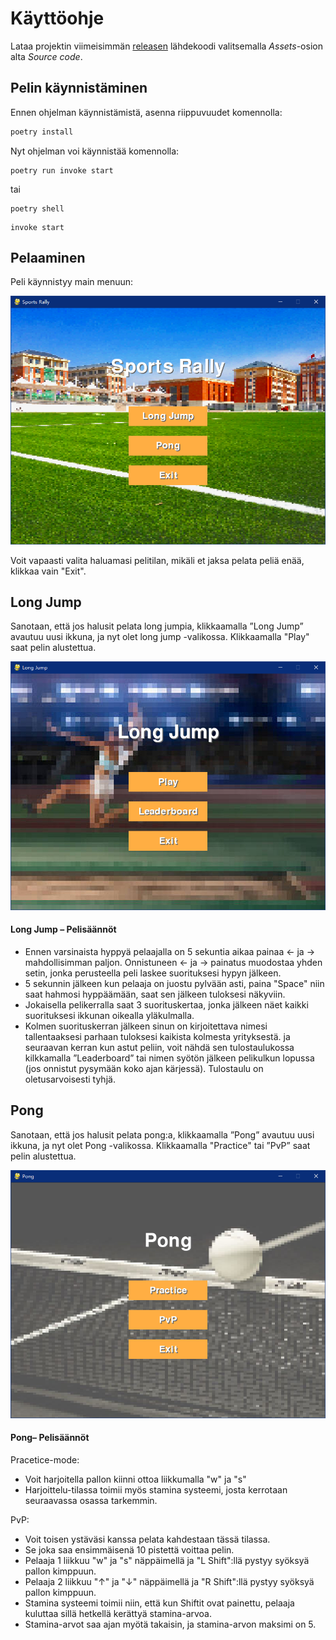 # Käyttöohje

Lataa projektin viimeisimmän [releasen]( https://github.com/KirinPoersti/ot-harjoitustyo/releases) lähdekoodi valitsemalla _Assets_-osion alta _Source code_.

## Pelin käynnistäminen

Ennen ohjelman käynnistämistä, asenna riippuvuudet komennolla:

```bash
poetry install
```
Nyt ohjelman voi käynnistää komennolla:

```
poetry run invoke start
```
tai
```
poetry shell 
```
```
invoke start
```
## Pelaaminen

Peli käynnistyy main menuun:

![](https://github.com/KirinPoersti/ot-harjoitustyo/blob/main/dokumentaatio/kuvat/kayttoohje-pelin%20aloitus.PNG)

Voit vapaasti valita haluamasi pelitilan, mikäli et jaksa pelata peliä enää, klikkaa vain "Exit".
## Long Jump
Sanotaan, että jos halusit pelata long jumpia, klikkaamalla ”Long Jump” avautuu uusi ikkuna, ja nyt olet long jump -valikossa. Klikkaamalla "Play" saat pelin alustettua. 

![](https://github.com/KirinPoersti/ot-harjoitustyo/blob/main/dokumentaatio/kuvat/kayttoohje-longjump.PNG)

#### Long Jump – Pelisäännöt
* Ennen varsinaista hyppyä pelaajalla on 5 sekuntia aikaa painaa ← ja → mahdollisimman paljon. Onnistuneen ← ja → painatus muodostaa yhden setin, jonka perusteella peli laskee suorituksesi hypyn jälkeen.
* 5 sekunnin jälkeen kun pelaaja on juostu pylvään asti, paina "Space" niin saat hahmosi hyppäämään, saat sen jälkeen tuloksesi näkyviin.
* Jokaisella pelikerralla saat 3 suorituskertaa, jonka jälkeen näet kaikki suorituksesi ikkunan oikealla yläkulmalla.
* Kolmen suorituskerran jälkeen sinun on kirjoitettava nimesi tallentaaksesi parhaan tuloksesi kaikista kolmesta yrityksestä. ja seuraavan kerran kun astut peliin, voit nähdä sen tulostaulukossa kilkkamalla ”Leaderboard” tai nimen syötön jälkeen pelikulkun lopussa (jos onnistut pysymään koko ajan kärjessä). Tulostaulu on oletusarvoisesti tyhjä.

## Pong
Sanotaan, että jos halusit pelata pong:a, klikkaamalla ”Pong” avautuu uusi ikkuna, ja nyt olet Pong -valikossa. Klikkaamalla "Practice" tai ”PvP” saat pelin alustettua. 

![](https://github.com/KirinPoersti/ot-harjoitustyo/blob/main/dokumentaatio/kuvat/kayttoohje-pong.PNG)

#### Pong– Pelisäännöt
Pracetice-mode:
* Voit harjoitella pallon kiinni ottoa liikkumalla "w" ja "s"
*  Harjoittelu-tilassa toimii myös stamina systeemi, josta kerrotaan seuraavassa osassa tarkemmin. 

PvP: 
* Voit toisen ystäväsi kanssa pelata kahdestaan tässä tilassa.
*  Se joka saa ensimmäisenä 10 pistettä voittaa pelin.
*  Pelaaja 1 liikkuu "w" ja "s" näppäimellä ja "L Shift":llä pystyy syöksyä pallon kimppuun.
*   Pelaaja 2 liikkuu "↑" ja "↓" näppäimellä ja "R Shift":llä pystyy syöksyä pallon kimppuun.
*    Stamina systeemi toimii niin, että kun Shiftit ovat painettu, pelaaja kuluttaa sillä hetkellä kerättyä stamina-arvoa.
*    Stamina-arvot saa ajan myötä takaisin, ja stamina-arvon maksimi on 5.

